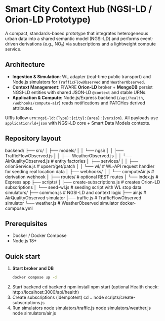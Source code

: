 # Smart City Context Hub (NGSI-LD / Orion-LD Prototype)

A compact, standards-based prototype that integrates heterogeneous urban data into a shared semantic model (NGSI‑LD) and performs event-driven derivations (e.g., NO₂) via subscriptions and a lightweight compute service.

## Architecture

- **Ingestion & Simulation**: WL adapter (real-time public transport) and Node.js simulators for `TrafficFlowObserved` and `WeatherObserved`.
- **Context Management**: FIWARE **Orion‑LD** broker + **MongoDB** persist NGSI‑LD entities with shared JSON‑LD `@context` and stable URNs.
- **Application & Compute**: Node.js/Express backend (`/api/health`, `/webhooks/compute-air`) reads notifications and PATCHes derived attributes.

URIs follow `urn:ngsi-ld:{Type}:{city}:{area}:{version}`. All payloads use `application/ld+json` with NGSI‑LD core + Smart Data Models contexts.

## Repository layout

backend/
├── src/
│   ├── models/
│   │   └── ngsi/
│   │       ├── TrafficFlowObserved.js
│   │       ├── WeatherObserved.js
│   │       └── AirQualityObserved.js   # entity factories
│   ├── services/
│   │   ├── orionService.js             # upsert/get/patch
│   │   └── wl/                         # WL-API request handler for seeding real location data
│   ├── webhooks/
│   │   └── computeAir.js               # derivation webhook
│   ├── routes/                         # optional REST routes
│   └── index.js                        # Express app
├── scripts/
│   ├── create-subscriptions.js         # creates Orion-LD subscriptions
│   └── seed-wl.js                      # seeding script with WL stop data
simulators/
├── common.js                           # NGSI-LD and context logic
├── air.js                              # AirQualityObserved simulator
├── traffic.js                          # TrafficFlowObserved simulator
└── weather.js                          # WeatherObserved simulator
docker-compose.yml


## Prerequisites

- Docker / Docker Compose
- Node.js 18+


## Quick start

1. **Start broker and DB**
   ```bash
   docker compose up -d
2. Start backend
    cd backend
    npm install
    npm start
    (optional Health check: http://localhost:3000/api/health)
3. Create subscriptions (idempotent)
    cd ..
    node scripts/create-subscriptions.js
4. Run simulators
    node simulators/traffic.js
    node simulators/weather.js
    node simulators/air.js
